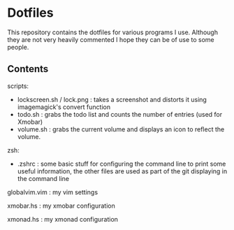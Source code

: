 # Dotfiles

This repository contains the dotfiles for various programs I use. Although they are not very heavily commented I hope they can be of use to some people.

## Contents

scripts:
* lockscreen.sh / lock.png : takes a screenshot and distorts it using imagemagick's convert function
* todo.sh : grabs the todo list and counts the number of entries (used for Xmobar)
* volume.sh : grabs the current volume and displays an icon to reflect the volume.

zsh:
* .zshrc : some basic stuff for configuring the command line to print some useful information, the other files are used as part of the git displaying in the command line

globalvim.vim : my vim settings

xmobar.hs : my xmobar configuration

 xmonad.hs : my xmonad configuration

